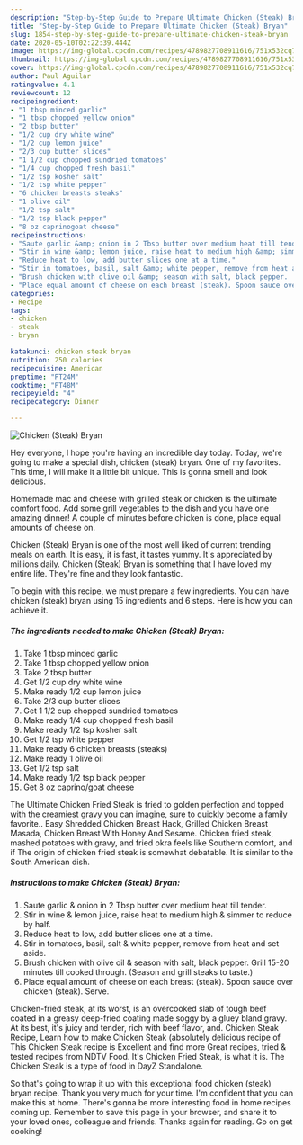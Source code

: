 ```yaml
---
description: "Step-by-Step Guide to Prepare Ultimate Chicken (Steak) Bryan"
title: "Step-by-Step Guide to Prepare Ultimate Chicken (Steak) Bryan"
slug: 1854-step-by-step-guide-to-prepare-ultimate-chicken-steak-bryan
date: 2020-05-10T02:22:39.444Z
image: https://img-global.cpcdn.com/recipes/4789827708911616/751x532cq70/chicken-steak-bryan-recipe-main-photo.jpg
thumbnail: https://img-global.cpcdn.com/recipes/4789827708911616/751x532cq70/chicken-steak-bryan-recipe-main-photo.jpg
cover: https://img-global.cpcdn.com/recipes/4789827708911616/751x532cq70/chicken-steak-bryan-recipe-main-photo.jpg
author: Paul Aguilar
ratingvalue: 4.1
reviewcount: 12
recipeingredient:
- "1 tbsp minced garlic"
- "1 tbsp chopped yellow onion"
- "2 tbsp butter"
- "1/2 cup dry white wine"
- "1/2 cup lemon juice"
- "2/3 cup butter slices"
- "1 1/2 cup chopped sundried tomatoes"
- "1/4 cup chopped fresh basil"
- "1/2 tsp kosher salt"
- "1/2 tsp white pepper"
- "6 chicken breasts steaks"
- "1 olive oil"
- "1/2 tsp salt"
- "1/2 tsp black pepper"
- "8 oz caprinogoat cheese"
recipeinstructions:
- "Saute garlic &amp; onion in 2 Tbsp butter over medium heat till tender."
- "Stir in wine &amp; lemon juice, raise heat to medium high &amp; simmer to reduce by half."
- "Reduce heat to low, add butter slices one at a time."
- "Stir in tomatoes, basil, salt &amp; white pepper, remove from heat and set aside."
- "Brush chicken with olive oil &amp; season with salt, black pepper.  Grill 15-20 minutes till cooked through. (Season and grill steaks to taste.)"
- "Place equal amount of cheese on each breast (steak). Spoon sauce over chicken (steak). Serve."
categories:
- Recipe
tags:
- chicken
- steak
- bryan

katakunci: chicken steak bryan 
nutrition: 250 calories
recipecuisine: American
preptime: "PT24M"
cooktime: "PT48M"
recipeyield: "4"
recipecategory: Dinner

---
```



![Chicken (Steak) Bryan](https://img-global.cpcdn.com/recipes/4789827708911616/751x532cq70/chicken-steak-bryan-recipe-main-photo.jpg)

Hey everyone, I hope you're having an incredible day today. Today, we're going to make a special dish, chicken (steak) bryan. One of my favorites. This time, I will make it a little bit unique. This is gonna smell and look delicious.

Homemade mac and cheese with grilled steak or chicken is the ultimate comfort food. Add some grill vegetables to the dish and you have one amazing dinner! A couple of minutes before chicken is done, place equal amounts of cheese on.

Chicken (Steak) Bryan is one of the most well liked of current trending meals on earth. It is easy, it is fast, it tastes yummy. It's appreciated by millions daily. Chicken (Steak) Bryan is something that I have loved my entire life. They're fine and they look fantastic.


To begin with this recipe, we must prepare a few ingredients. You can have chicken (steak) bryan using 15 ingredients and 6 steps. Here is how you can achieve it.

<!--inarticleads1-->

##### The ingredients needed to make Chicken (Steak) Bryan:

1. Take 1 tbsp minced garlic
1. Take 1 tbsp chopped yellow onion
1. Take 2 tbsp butter
1. Get 1/2 cup dry white wine
1. Make ready 1/2 cup lemon juice
1. Take 2/3 cup butter slices
1. Get 1 1/2 cup chopped sundried tomatoes
1. Make ready 1/4 cup chopped fresh basil
1. Make ready 1/2 tsp kosher salt
1. Get 1/2 tsp white pepper
1. Make ready 6 chicken breasts (steaks)
1. Make ready 1 olive oil
1. Get 1/2 tsp salt
1. Make ready 1/2 tsp black pepper
1. Get 8 oz caprino/goat cheese


The Ultimate Chicken Fried Steak is fried to golden perfection and topped with the creamiest gravy you can imagine, sure to quickly become a family favorite.. Easy Shredded Chicken Breast Hack, Grilled Chicken Breast Masada, Chicken Breast With Honey And Sesame. Chicken fried steak, mashed potatoes with gravy, and fried okra feels like Southern comfort, and if The origin of chicken fried steak is somewhat debatable. It is similar to the South American dish. 

<!--inarticleads2-->

##### Instructions to make Chicken (Steak) Bryan:

1. Saute garlic &amp; onion in 2 Tbsp butter over medium heat till tender.
1. Stir in wine &amp; lemon juice, raise heat to medium high &amp; simmer to reduce by half.
1. Reduce heat to low, add butter slices one at a time.
1. Stir in tomatoes, basil, salt &amp; white pepper, remove from heat and set aside.
1. Brush chicken with olive oil &amp; season with salt, black pepper.  Grill 15-20 minutes till cooked through. (Season and grill steaks to taste.)
1. Place equal amount of cheese on each breast (steak). Spoon sauce over chicken (steak). Serve.


Chicken-fried steak, at its worst, is an overcooked slab of tough beef coated in a greasy deep-fried coating made soggy by a gluey bland gravy. At its best, it&#39;s juicy and tender, rich with beef flavor, and. Chicken Steak Recipe, Learn how to make Chicken Steak (absolutely delicious recipe of This Chicken Steak recipe is Excellent and find more Great recipes, tried &amp; tested recipes from NDTV Food. It&#39;s Chicken Fried Steak, is what it is. The Chicken Steak is a type of food in DayZ Standalone. 

So that's going to wrap it up with this exceptional food chicken (steak) bryan recipe. Thank you very much for your time. I'm confident that you can make this at home. There's gonna be more interesting food in home recipes coming up. Remember to save this page in your browser, and share it to your loved ones, colleague and friends. Thanks again for reading. Go on get cooking!
